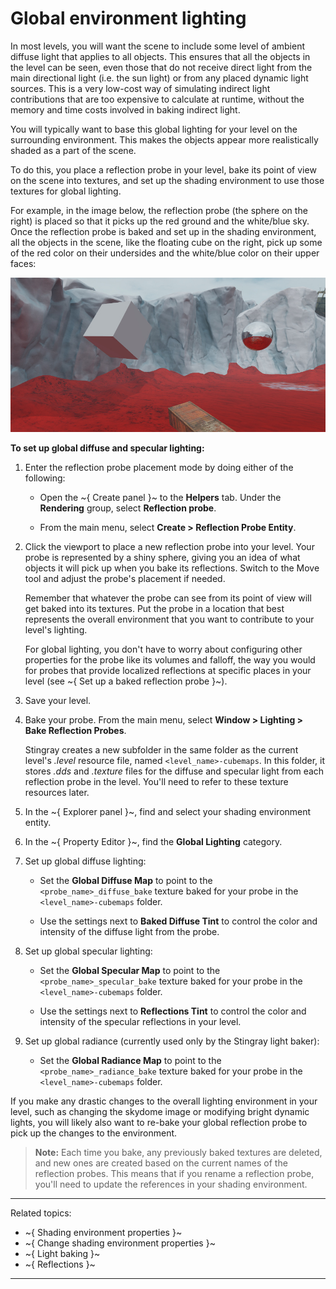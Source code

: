 # Global environment lighting

In most levels, you will want the scene to include some level of ambient diffuse light that applies to all objects. This ensures that all the objects in the level can be seen, even those that do not receive direct light from the main directional light (i.e. the sun light) or from any placed dynamic light sources. This is a very low-cost way of simulating indirect light contributions that are too expensive to calculate at runtime, without the memory and time costs involved in baking indirect light.

You will typically want to base this global lighting for your level on the surrounding environment. This makes the objects appear more realistically shaded as a part of the scene.

To do this, you place a reflection probe in your level, bake its point of view on the scene into textures, and set up the shading environment to use those textures for global lighting.

For example, in the image below, the reflection probe (the sphere on the right) is placed so that it picks up the red ground and the white/blue sky. Once the reflection probe is baked and set up in the shading environment, all the objects in the scene, like the floating cube on the right, pick up some of the red color on their undersides and the white/blue color on their upper faces:

![Global diffuse lighting](../../images/global_lighting.jpg)

**To set up global diffuse and specular lighting:**

1.	Enter the reflection probe placement mode by doing either of the following:

	-	Open the ~{ Create panel }~ to the **Helpers** tab. Under the **Rendering** group, select **Reflection probe**.

	-	From the main menu, select **Create > Reflection Probe Entity**.

1.	Click the viewport to place a new reflection probe into your level. Your probe is represented by a shiny sphere, giving you an idea of what objects it will pick up when you bake its reflections. Switch to the Move tool and adjust the probe's placement if needed.

	Remember that whatever the probe can see from its point of view will get baked into its textures. Put the probe in a location that best represents the overall environment that you want to contribute to your level's lighting.

	For global lighting, you don't have to worry about configuring other properties for the probe like its volumes and falloff, the way you would for probes that provide localized reflections at specific places in your level (see ~{ Set up a baked reflection probe }~).

1.	Save your level.

1.	Bake your probe. From the main menu, select **Window > Lighting > Bake Reflection Probes**.

	Stingray creates a new subfolder in the same folder as the current level's *.level* resource file, named `<level_name>-cubemaps`. In this folder, it stores *.dds* and *.texture* files for the diffuse and specular light from each reflection probe in the level. You'll need to refer to these texture resources later.

1.	In the ~{ Explorer panel }~, find and select your shading environment entity.

1.	In the ~{ Property Editor }~, find the **Global Lighting** category.

1.	Set up global diffuse lighting:

	-	Set the **Global Diffuse Map** to point to the `<probe_name>_diffuse_bake` texture baked for your probe in the `<level_name>-cubemaps` folder.

	-	Use the settings next to **Baked Diffuse Tint** to control the color and intensity of the diffuse light from the probe.

1.	Set up global specular lighting:

	-	Set the **Global Specular Map** to point to the `<probe_name>_specular_bake` texture baked for your probe in the `<level_name>-cubemaps` folder.

	-	Use the settings next to **Reflections Tint** to control the color and intensity of the specular reflections in your level.

1.	Set up global radiance (currently used only by the Stingray light baker):

	-	Set the **Global Radiance Map** to point to the `<probe_name>_radiance_bake` texture baked for your probe in the `<level_name>-cubemaps` folder.

If you make any drastic changes to the overall lighting environment in your level, such as changing the skydome image or modifying bright dynamic lights, you will likely also want to re-bake your global reflection probe to pick up the changes to the environment.

> **Note:** Each time you bake, any previously baked textures are deleted, and new ones are created based on the current names of the reflection probes. This means that if you rename a reflection probe, you'll need to update the references in your shading environment.

---
Related topics:
-	~{ Shading environment properties }~
-	~{ Change shading environment properties }~
-	~{ Light baking }~
-	~{ Reflections }~

---
